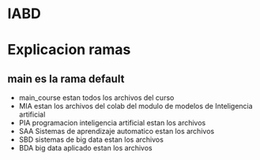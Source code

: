 # IABD

# Explicacion ramas

## main es la rama default

- main_course estan todos los archivos del curso
- MIA estan los archivos del colab del modulo de modelos de Inteligencia artificial
- PIA programacion inteligencia artificial  estan los archivos
- SAA Sistemas de aprendizaje automatico estan los archivos
- SBD sistemas de big data estan los archivos
- BDA big data aplicado  estan los archivos
